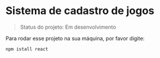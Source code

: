 # Sistema de cadastro de jogos

> Status do projeto: Em desenvolvimento

Para rodar esse projeto na sua máquina, por favor digite:


```
npm istall react
```
